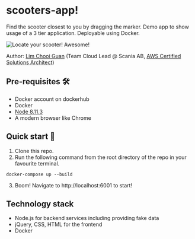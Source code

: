 # scooters-app!
Find the scooter closest to you by dragging the marker.  Demo app to show usage of a 3 tier application.  Deployable using Docker.

![Locate your scooter! Awesome!](https://github.com/minimice/scooters-app/blob/master/demos/demo.gif)

Author: [Lim Chooi Guan](https://www.linkedin.com/in/cgl88/) (Team Cloud Lead @ Scania AB, [AWS Certified Solutions Architect](https://www.certmetrics.com/amazon/public/badge.aspx?i=1&t=c&d=2018-11-08&ci=AWS00446559&dm=80))

## Pre-requisites 🛠
* Docker account on dockerhub  
* Docker  
* [Node 8.11.3](https://nodejs.org/en/download/)
* A modern browser like Chrome

## Quick start 🍕
1. Clone this repo.
2. Run the following command from the root directory of the repo in your favourite terminal.
```
docker-compose up --build
```
3. Boom!  Navigate to http://localhost:6001 to start!

## Technology stack
* Node.js for backend services including providing fake data
* jQuery, CSS, HTML for the frontend
* Docker
